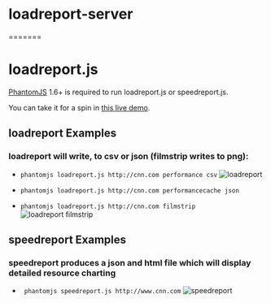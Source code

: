 loadreport-server
=================
=======
# loadreport.js
[PhantomJS](http://www.phantomjs.org/) 1.6+ is required to run loadreport.js or speedreport.js.

You can take it for a spin in [this live demo](http://loadreport.wesleyhales.com/report.html).

## loadreport Examples
### loadreport will write, to csv or json (filmstrip writes to png):
* ``` phantomjs loadreport.js http://cnn.com performance csv ```
![loadreport](https://raw.github.com/wesleyhales/loadreport/master/readme/cnn-loadreport.png)
    
* ``` phantomjs loadreport.js http://cnn.com performancecache json ```
    
* ``` phantomjs loadreport.js http://cnn.com filmstrip ``` 
![loadreport filmstrip](https://raw.github.com/wesleyhales/loadreport/master/readme/cnn-filmstrip.png)


## speedreport Examples
### speedreport produces a json and html file which will display detailed resource charting
* ``` phantomjs speedreport.js http://www.cnn.com```
![speedreport](https://raw.github.com/wesleyhales/loadreport/master/readme/speedreport.png)


